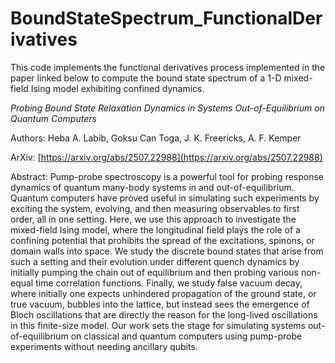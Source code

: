 # BoundStateSpectrum_FunctionalDerivatives

This code implements the functional derivatives process implemented in the paper linked below to compute the bound state spectrum of a 1-D mixed-field Ising model exhibiting confined dynamics.

_Probing Bound State Relaxation Dynamics in Systems Out-of-Equilibrium on Quantum Computers_

Authors: Heba A. Labib, Goksu Can Toga, J. K. Freericks, A. F. Kemper

ArXiv: [https://arxiv.org/abs/2507.22988](https://arxiv.org/abs/2507.22988)

Abstract: Pump-probe spectroscopy is a powerful tool for probing response dynamics of quantum many-body systems in and out-of-equilibrium. Quantum computers have proved useful in simulating such experiments by exciting the system, evolving, and then measuring observables to first order, all in one setting. Here, we use this approach to investigate the mixed-field Ising model, where the longitudinal field plays the role of a confining potential that prohibits the spread of the excitations, spinons, or domain walls into space. We study the discrete bound states that arise from such a setting and their evolution under different quench dynamics by initially pumping the chain out of equilibrium and then probing various non-equal time correlation functions. Finally, we study false vacuum decay, where initially one expects unhindered propagation of the ground state, or true vacuum, bubbles into the lattice, but instead sees the emergence of Bloch oscillations that are directly the reason for the long-lived oscillations in this finite-size model. Our work sets the stage for simulating systems out-of-equilibrium on classical and quantum computers using pump-probe experiments without needing ancillary qubits.




